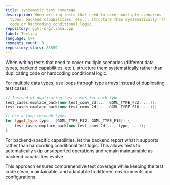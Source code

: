 ```yaml
---
title: systematic test coverage
description: When writing tests that need to cover multiple scenarios (different data
  types, backend capabilities, etc.), structure them systematically rather than duplicating
  code or hardcoding conditional logic.
repository: ggml-org/llama.cpp
label: Testing
language: C++
comments_count: 3
repository_stars: 83559
---
```


When writing tests that need to cover multiple scenarios (different data types, backend capabilities, etc.), structure them systematically rather than duplicating code or hardcoding conditional logic.

For multiple data types, use loops through type arrays instead of duplicating test cases:

```cpp
// Instead of duplicating test cases for each type
test_cases.emplace_back(new test_conv_2d(..., GGML_TYPE_F32, ...));
test_cases.emplace_back(new test_conv_2d(..., GGML_TYPE_F16, ...));

// Use a loop through types
for (ggml_type type : {GGML_TYPE_F32, GGML_TYPE_F16}) {
    test_cases.emplace_back(new test_conv_2d(..., type, ...));
}
```

For backend-specific capabilities, let the backend report what it supports rather than hardcoding conditional test logic. This allows tests to automatically skip unsupported operations and remain maintainable as backend capabilities evolve.

This approach ensures comprehensive test coverage while keeping the test code clean, maintainable, and adaptable to different environments and configurations.